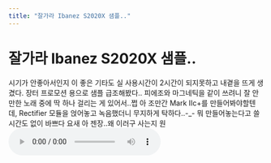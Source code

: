 ```yaml
---
title: "잘가라 Ibanez S2020X 샘플.."
---
```

# 잘가라 Ibanez S2020X 샘플..

시기가 안좋아서인지 이 좋은 기타도 실 사용시간이 2시간이 되지못하고 내곁을 뜨게 생겼다.
장터 프로모션 용으로 샘플 급조해봤다..
피에조와 마그네틱을 같이 쓰려니 잘 안만한 노래 중에 딱 하나 걸리는 게 있어서..쩝
아 조만간 Mark IIc+를 만들어봐야할텐데, Rectifier 모듈을 얹어놓고 녹음했더니 무지하게 탁하다..-_-
뭐 만들어놓는다고 쓸 시간도 없이 바쁘다 요새 아 젠장..왜 이러구 사는지 원
![audio](/assets/images/f74e4358a34e166bdac2066da133613c.mp3)





